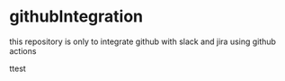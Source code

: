 # githubIntegration
this repository is only to integrate github with slack and jira using github actions

ttest
